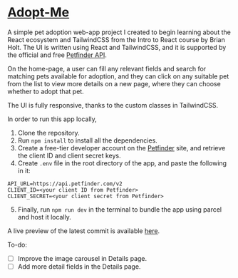 # [Adopt-Me](https://adopt-me-web.netlify.app)

A simple pet adoption web-app project I created to begin learning about the React ecosystem and TailwindCSS from the Intro to React course by Brian Holt.
The UI is written using React and TailwindCSS, and it is supported by the official and free [Petfinder API](https://www.petfinder.com/developers/).

On the home-page, a user can fill any relevant fields and search for matching pets available for adoption, and they can click on any suitable pet from the list to view more details on a new page, where they can choose whether to adopt that pet.

The UI is fully responsive, thanks to the custom classes in TailwindCSS.

In order to run this app locally,

1.  Clone the repository.
2.  Run `npm install` to install all the dependencies.
3.  Create a free-tier developer account on the [Petfinder](https://www.petfinder.com/developers/) site, and retrieve the client ID and client secret keys.
4.  Create `.env` file in the root directory of the app, and paste the following in it:

```
API_URL=https://api.petfinder.com/v2
CLIENT_ID=<your client ID from Petfinder>
CLIENT_SECRET=<your client secret from Petfinder>
```

5. Finally, run `npm run dev` in the terminal to bundle the app using parcel and host it locally.

A live preview of the latest commit is available [here](https://adopt-me-web.netlify.app).

To-do:

- [ ] Improve the image carousel in Details page.
- [ ] Add more detail fields in the Details page.
